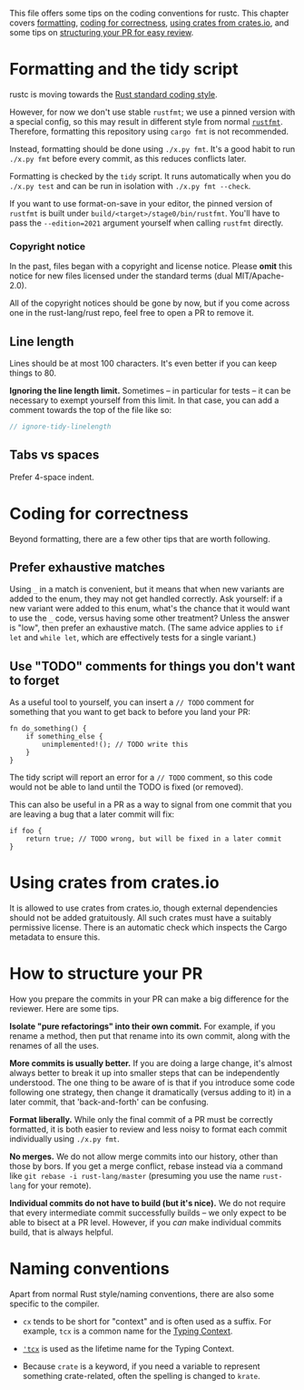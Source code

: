This file offers some tips on the coding conventions for rustc.  This
chapter covers [formatting](#formatting), [coding for correctness](#cc),
[using crates from crates.io](#cio), and some tips on
[structuring your PR for easy review](#er).

<a name="formatting"></a>

# Formatting and the tidy script

rustc is moving towards the [Rust standard coding style][fmt].

However, for now we don't use stable `rustfmt`; we use a pinned version with a
special config, so this may result in different style from normal [`rustfmt`].
Therefore, formatting this repository using `cargo fmt` is not recommended.

Instead, formatting should be done using `./x.py fmt`. It's a good habit to run
`./x.py fmt` before every commit, as this reduces conflicts later. 

Formatting is checked by the `tidy` script. It runs automatically when you do
`./x.py test` and can be run in isolation with `./x.py fmt --check`.

If you want to use format-on-save in your editor, the pinned version of
`rustfmt` is built under `build/<target>/stage0/bin/rustfmt`. You'll have to
pass the <!-- date: 2021-09 --> `--edition=2021` argument yourself when calling
`rustfmt` directly.

[fmt]: https://github.com/rust-dev-tools/fmt-rfcs
[`rustfmt`]:https://github.com/rust-lang/rustfmt

<a name="copyright"></a>

### Copyright notice

In the past, files began with a copyright and license notice. Please **omit**
this notice for new files licensed under the standard terms (dual
MIT/Apache-2.0).

All of the copyright notices should be gone by now, but if you come across one
in the rust-lang/rust repo, feel free to open a PR to remove it.

## Line length

Lines should be at most 100 characters. It's even better if you can
keep things to 80.

**Ignoring the line length limit.** Sometimes – in particular for
tests – it can be necessary to exempt yourself from this limit. In
that case, you can add a comment towards the top of the file like so:

```rust
// ignore-tidy-linelength
```

## Tabs vs spaces

Prefer 4-space indent.

<a name="cc"></a>

# Coding for correctness

Beyond formatting, there are a few other tips that are worth
following.

## Prefer exhaustive matches

Using `_` in a match is convenient, but it means that when new
variants are added to the enum, they may not get handled correctly.
Ask yourself: if a new variant were added to this enum, what's the
chance that it would want to use the `_` code, versus having some
other treatment?  Unless the answer is "low", then prefer an
exhaustive match. (The same advice applies to `if let` and `while
let`, which are effectively tests for a single variant.)

## Use "TODO" comments for things you don't want to forget

As a useful tool to yourself, you can insert a `// TODO` comment
for something that you want to get back to before you land your PR:

```rust,ignore
fn do_something() {
    if something_else {
        unimplemented!(); // TODO write this
    }
}
```

The tidy script will report an error for a `// TODO` comment, so this
code would not be able to land until the TODO is fixed (or removed).

This can also be useful in a PR as a way to signal from one commit that you are
leaving a bug that a later commit will fix:

```rust,ignore
if foo {
    return true; // TODO wrong, but will be fixed in a later commit
}
```

<a name="cio"></a>

# Using crates from crates.io

It is allowed to use crates from crates.io, though external
dependencies should not be added gratuitously. All such crates must
have a suitably permissive license. There is an automatic check which
inspects the Cargo metadata to ensure this.

<a name="er"></a>

# How to structure your PR

How you prepare the commits in your PR can make a big difference for the
reviewer.  Here are some tips.

**Isolate "pure refactorings" into their own commit.** For example, if
you rename a method, then put that rename into its own commit, along
with the renames of all the uses.

**More commits is usually better.** If you are doing a large change,
it's almost always better to break it up into smaller steps that can
be independently understood. The one thing to be aware of is that if
you introduce some code following one strategy, then change it
dramatically (versus adding to it) in a later commit, that
'back-and-forth' can be confusing.

**Format liberally.** While only the final commit of a PR must be correctly
formatted, it is both easier to review and less noisy to format each commit
individually using `./x.py fmt`.

**No merges.** We do not allow merge commits into our history, other
than those by bors. If you get a merge conflict, rebase instead via a
command like `git rebase -i rust-lang/master` (presuming you use the
name `rust-lang` for your remote).

**Individual commits do not have to build (but it's nice).** We do not
require that every intermediate commit successfully builds – we only
expect to be able to bisect at a PR level. However, if you *can* make
individual commits build, that is always helpful.

# Naming conventions

Apart from normal Rust style/naming conventions, there are also some specific
to the compiler.

- `cx` tends to be short for "context" and is often used as a suffix. For
  example, `tcx` is a common name for the [Typing Context][tcx].

- [`'tcx`][tcx] is used as the lifetime name for the Typing Context.

- Because `crate` is a keyword, if you need a variable to represent something
  crate-related, often the spelling is changed to `krate`.

[tcx]: ./ty.md
